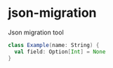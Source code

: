 # json-migration
Json migration tool
```scala
class Example(name: String) {
  val field: Option[Int] = None
}
```

